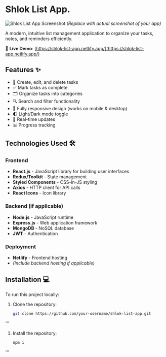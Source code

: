 # Shlok List App.

![Shlok List App Screenshot](https://via.placeholder.com/800x400?text=Shlok+List+App+Screenshot) 
*(Replace with actual screenshot of your app)*

A modern, intuitive list management application to organize your tasks, notes, and reminders efficiently.

🔗 **Live Demo**: [https://shlok-list-app.netlify.app/](https://shlok-list-app.netlify.app/)

## Features ✨

- 📝 Create, edit, and delete tasks
- ✅ Mark tasks as complete
- 🗂️ Organize tasks into categories
- 🔍 Search and filter functionality
- 📱 Fully responsive design (works on mobile & desktop)
- 🌓 Light/Dark mode toggle
- 🔄 Real-time updates
- 📊 Progress tracking

## Technologies Used 🛠️

### Frontend
- **React.js** - JavaScript library for building user interfaces
- **Redux/Toolkit** - State management
- **Styled Components** - CSS-in-JS styling
- **Axios** - HTTP client for API calls
- **React Icons** - Icon library

### Backend (if applicable)
- **Node.js** - JavaScript runtime
- **Express.js** - Web application framework
- **MongoDB** - NoSQL database
- **JWT** - Authentication

### Deployment
- **Netlify** - Frontend hosting
- *(Include backend hosting if applicable)*

## Installation 💻

To run this project locally:

1. Clone the repository:
   ```bash
   git clone https://github.com/your-username/shlok-list-app.git
'''
1. Install the repository:
   ```bash
   npm i
'''
